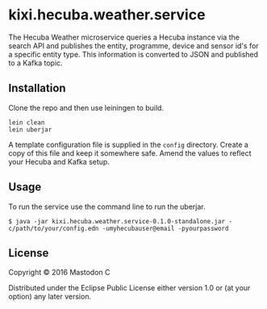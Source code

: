 # kixi.hecuba.weather.service

The Hecuba Weather microservice queries a Hecuba instance via the search API and publishes the entity, programme, device and sensor id's for a specific entity type. This information is converted to JSON and published to a Kafka topic.

## Installation

Clone the repo and then use leiningen to build.

```
lein clean
lein uberjar
```

A template configuration file is supplied in the `config` directory. Create a copy of this file and keep it somewhere safe. Amend the values to reflect your Hecuba and Kafka setup.

## Usage

To run the service use the command line to run the uberjar.

    $ java -jar kixi.hecuba.weather.service-0.1.0-standalone.jar -c/path/to/your/config.edn -umyhecubauser@email -pyourpassword
 

## License

Copyright © 2016 Mastodon C 

Distributed under the Eclipse Public License either version 1.0 or (at
your option) any later version.
